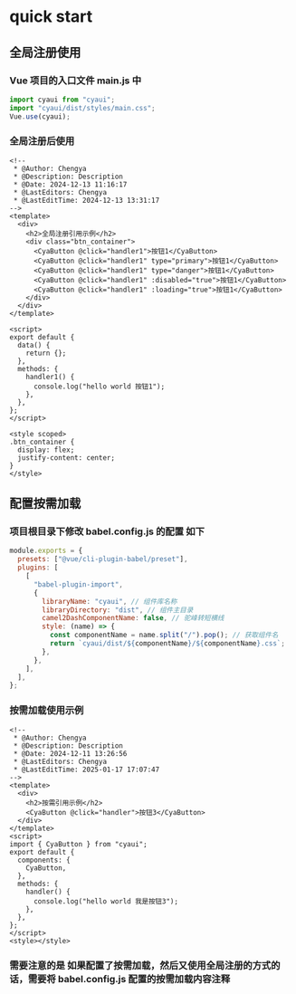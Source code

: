 <!--
 * @Author: Chengya
 * @Description: Description
 * @Date: 2025-01-17 15:37:48
 * @LastEditors: Chengya
 * @LastEditTime: 2025-02-05 13:59:13
-->

# quick start

## 全局注册使用

### Vue 项目的入口文件 main.js 中

```js
import cyaui from "cyaui";
import "cyaui/dist/styles/main.css";
Vue.use(cyaui);
```

### 全局注册后使用

```vue
<!--
 * @Author: Chengya
 * @Description: Description
 * @Date: 2024-12-13 11:16:17
 * @LastEditors: Chengya
 * @LastEditTime: 2024-12-13 13:31:17
-->
<template>
  <div>
    <h2>全局注册引用示例</h2>
    <div class="btn_container">
      <CyaButton @click="handler1">按钮1</CyaButton>
      <CyaButton @click="handler1" type="primary">按钮1</CyaButton>
      <CyaButton @click="handler1" type="danger">按钮1</CyaButton>
      <CyaButton @click="handler1" :disabled="true">按钮1</CyaButton>
      <CyaButton @click="handler1" :loading="true">按钮1</CyaButton>
    </div>
  </div>
</template>

<script>
export default {
  data() {
    return {};
  },
  methods: {
    handler1() {
      console.log("hello world 按钮1");
    },
  },
};
</script>

<style scoped>
.btn_container {
  display: flex;
  justify-content: center;
}
</style>
```

## 配置按需加载

### 项目根目录下修改 babel.config.js 的配置 如下

```js
module.exports = {
  presets: ["@vue/cli-plugin-babel/preset"],
  plugins: [
    [
      "babel-plugin-import",
      {
        libraryName: "cyaui", // 组件库名称
        libraryDirectory: "dist", // 组件主目录
        camel2DashComponentName: false, // 驼峰转短横线
        style: (name) => {
          const componentName = name.split("/").pop(); // 获取组件名
          return `cyaui/dist/${componentName}/${componentName}.css`;
        },
      },
    ],
  ],
};
```

### 按需加载使用示例

```vue
<!--
 * @Author: Chengya
 * @Description: Description
 * @Date: 2024-12-11 13:26:56
 * @LastEditors: Chengya
 * @LastEditTime: 2025-01-17 17:07:47
-->
<template>
  <div>
    <h2>按需引用示例</h2>
    <CyaButton @click="handler">按钮3</CyaButton>
  </div>
</template>
<script>
import { CyaButton } from "cyaui";
export default {
  components: {
    CyaButton,
  },
  methods: {
    handler() {
      console.log("hello world 我是按钮3");
    },
  },
};
</script>
<style></style>
```

### 需要注意的是 如果配置了按需加载，然后又使用全局注册的方式的话，需要将 babel.config.js 配置的按需加载内容注释

